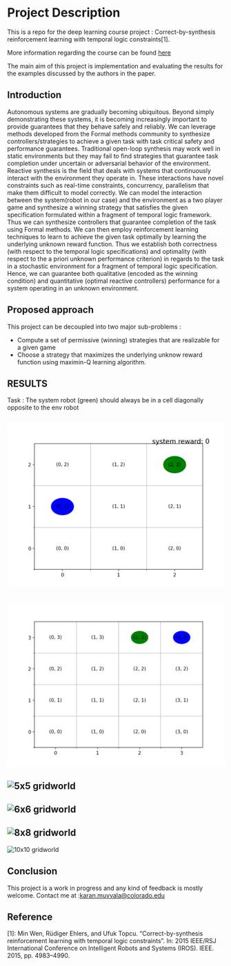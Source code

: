 # Project Description 

This is a repo for the deep learning course project  : Correct-by-synthesis reinforcement learning with temporal logic constraints[1].

More information regarding the course can be found [here](https://sites.google.com/colorado.edu/csci-5922-spring-2020)

The main aim of this project is implementation and evaluating the results for the examples discussed by the authors in the paper. 

## Introduction 

Autonomous systems are gradually becoming ubiquitous. Beyond simply
demonstrating these systems, it is becoming increasingly important to provide guarantees that they behave safely and reliably. We can leverage
methods developed from the Formal methods community to synthesize controllers/strategies to achieve a given task with task critical safety and performance guarantees. Traditional open-loop synthesis may work well in static
environments but they may fail to find strategies that guarantee task completion under uncertain or adversarial behavior of the environment. Reactive synthesis is the field that deals with systems that continuously interact
with the environment they operate in. These interactions have novel constraints such as real-time constraints, concurrency, parallelism that make
them difficult to model correctly. We can model the interaction between the
system(robot in our case) and the environment as a two player game and
synthesize a winning strategy that satisfies the given specification formulated
within a fragment of temporal logic framework. Thus we can synthesize controllers that guarantee completion of the task using Formal methods. We
can then employ reinforcement learning techniques to learn to achieve the
given task optimally by learning the underlying unknown reward function.
Thus we establish both correctness (with respect to the temporal logic specifications) and optimality (with respect to the a priori unknown performance
criterion) in regards to the task in a stochastic environment for a fragment
of temporal logic specification. Hence, we can guarantee both qualitative
(encoded as the winning condition) and quantitative (optimal reactive controllers) performance for a system operating in an unknown environment.

## Proposed approach 

This project can be decoupled into two major sub-problems : 

- Compute a set of permissive (winning) strategies that are realizable for a given game
- Choose a strategy that maximizes the underlying unknow reward function using maximin-Q learning algorithm.

## RESULTS

Task : The system robot (green) should always be in a cell diagonally opposite to the env robot

![](src/figures_and_gifs/N_3.gif "3x3 gridworld")
----
![](src/figures_and_gifs/N_4.gif "4x4 gridworld")
----
![](src/figures_and_gifs/N_5.gif "5x5 gridworld")
----
![](src/figures_and_gifs/N_6.gif "6x6 gridworld")
----
![](src/figures_and_gifs/N_8.gif "8x8 gridworld")
----
![](src/figures_and_gifs/N_10.gif "10x10 gridworld")

## Conclusion

This project is a work in progress and any kind of feedback is mostly welcome. Contact me at :karan.muvvala@colorado.edu

## Reference 

[1]: Min Wen, Rüdiger Ehlers, and Ufuk Topcu. “Correct-by-synthesis reinforcement learning with  temporal logic constraints”. In: 2015 IEEE/RSJ International Conference on Intelligent Robots and Systems (IROS). IEEE. 2015, pp. 4983–4990.